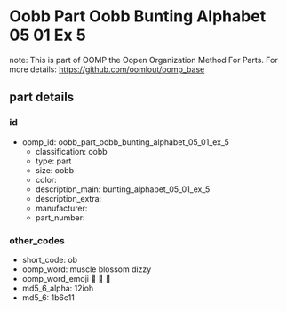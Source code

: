 # Oobb Part Oobb Bunting Alphabet 05 01 Ex 5  

note: This is part of OOMP the Oopen Organization Method For Parts. For more details: https://github.com/oomlout/oomp_base

##  part details





### id
* oomp_id: oobb_part_oobb_bunting_alphabet_05_01_ex_5
  * classification: oobb
  * type: part
  * size: oobb
  * color: 
  * description_main: bunting_alphabet_05_01_ex_5
  * description_extra: 
  * manufacturer: 
  * part_number: 

### other_codes
* short_code: ob
* oomp_word: muscle blossom dizzy
* oomp_word_emoji :muscle: :blossom: :dizzy:
* md5_6_alpha: 12ioh
* md5_6: 1b6c11